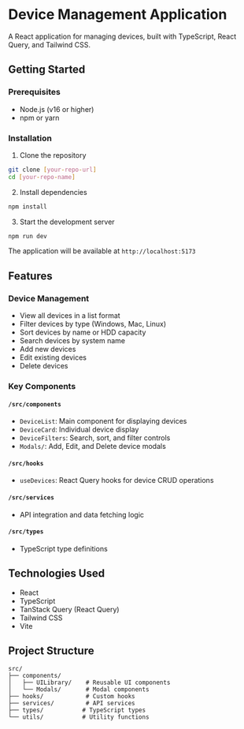# Device Management Application

A React application for managing devices, built with TypeScript, React Query, and Tailwind CSS.

## Getting Started

### Prerequisites
- Node.js (v16 or higher)
- npm or yarn

### Installation
1. Clone the repository

```bash
git clone [your-repo-url]
cd [your-repo-name]
```

2. Install dependencies
```bash
npm install
```

3. Start the development server
```bash
npm run dev
```

The application will be available at `http://localhost:5173`

## Features

### Device Management
- View all devices in a list format
- Filter devices by type (Windows, Mac, Linux)
- Sort devices by name or HDD capacity
- Search devices by system name
- Add new devices
- Edit existing devices
- Delete devices

### Key Components

#### `/src/components`
- `DeviceList`: Main component for displaying devices
- `DeviceCard`: Individual device display
- `DeviceFilters`: Search, sort, and filter controls
- `Modals/`: Add, Edit, and Delete device modals

#### `/src/hooks`
- `useDevices`: React Query hooks for device CRUD operations

#### `/src/services`
- API integration and data fetching logic

#### `/src/types`
- TypeScript type definitions

## Technologies Used
- React
- TypeScript
- TanStack Query (React Query)
- Tailwind CSS
- Vite

## Project Structure
```
src/
├── components/
│   ├── UILibrary/    # Reusable UI components
│   └── Modals/       # Modal components
├── hooks/            # Custom hooks
├── services/         # API services
├── types/           # TypeScript types
└── utils/           # Utility functions
```
